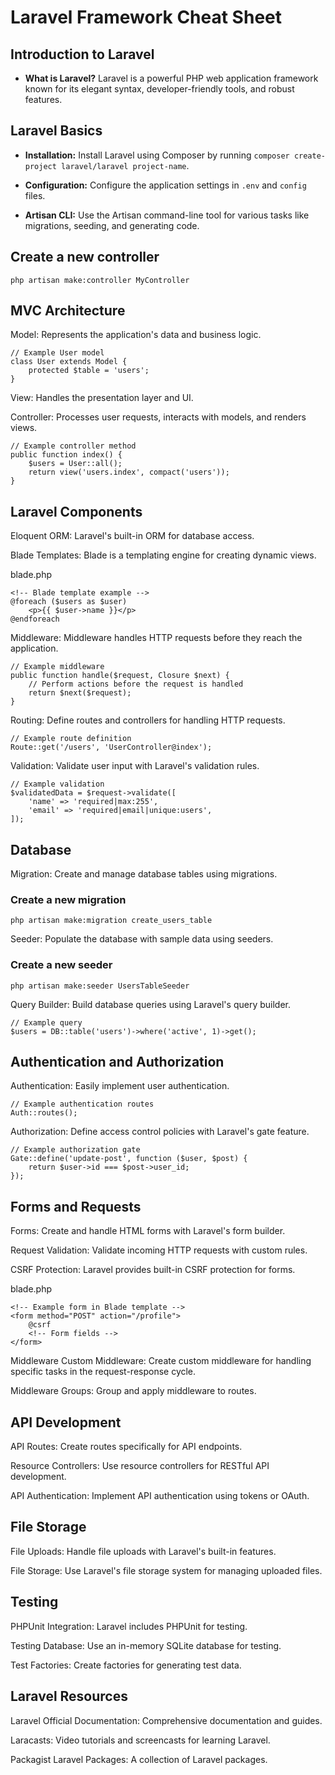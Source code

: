 # Laravel Framework Cheat Sheet

## Introduction to Laravel

- **What is Laravel?** Laravel is a powerful PHP web application framework known for its elegant syntax, developer-friendly tools, and robust features.

## Laravel Basics

- **Installation:** Install Laravel using Composer by running `composer create-project laravel/laravel project-name`.

- **Configuration:** Configure the application settings in `.env` and `config` files.

- **Artisan CLI:** Use the Artisan command-line tool for various tasks like migrations, seeding, and generating code.

## Create a new controller

```
php artisan make:controller MyController
```

## MVC Architecture

Model: Represents the application's data and business logic.

```
// Example User model
class User extends Model {
    protected $table = 'users';
}
```

View: Handles the presentation layer and UI.

Controller: Processes user requests, interacts with models, and renders views.

```
// Example controller method
public function index() {
    $users = User::all();
    return view('users.index', compact('users'));
}
```

## Laravel Components

Eloquent ORM: Laravel's built-in ORM for database access.

Blade Templates: Blade is a templating engine for creating dynamic views.

blade.php

```
<!-- Blade template example -->
@foreach ($users as $user)
    <p>{{ $user->name }}</p>
@endforeach
```

Middleware: Middleware handles HTTP requests before they reach the application.

```
// Example middleware
public function handle($request, Closure $next) {
    // Perform actions before the request is handled
    return $next($request);
}
```

Routing: Define routes and controllers for handling HTTP requests.

```
// Example route definition
Route::get('/users', 'UserController@index');
```

Validation: Validate user input with Laravel's validation rules.

```
// Example validation
$validatedData = $request->validate([
    'name' => 'required|max:255',
    'email' => 'required|email|unique:users',
]);
```

## Database

Migration: Create and manage database tables using migrations.

### Create a new migration

```
php artisan make:migration create_users_table
```

Seeder: Populate the database with sample data using seeders.

### Create a new seeder

```
php artisan make:seeder UsersTableSeeder
```

Query Builder: Build database queries using Laravel's query builder.

```
// Example query
$users = DB::table('users')->where('active', 1)->get();
```

## Authentication and Authorization

Authentication: Easily implement user authentication.

```
// Example authentication routes
Auth::routes();
```

Authorization: Define access control policies with Laravel's gate feature.

```
// Example authorization gate
Gate::define('update-post', function ($user, $post) {
    return $user->id === $post->user_id;
});
```

## Forms and Requests

Forms: Create and handle HTML forms with Laravel's form builder.

Request Validation: Validate incoming HTTP requests with custom rules.

CSRF Protection: Laravel provides built-in CSRF protection for forms.

blade.php

```
<!-- Example form in Blade template -->
<form method="POST" action="/profile">
    @csrf
    <!-- Form fields -->
</form>
```

Middleware
Custom Middleware: Create custom middleware for handling specific tasks in the request-response cycle.

Middleware Groups: Group and apply middleware to routes.

## API Development

API Routes: Create routes specifically for API endpoints.

Resource Controllers: Use resource controllers for RESTful API development.

API Authentication: Implement API authentication using tokens or OAuth.

## File Storage

File Uploads: Handle file uploads with Laravel's built-in features.

File Storage: Use Laravel's file storage system for managing uploaded files.

## Testing

PHPUnit Integration: Laravel includes PHPUnit for testing.

Testing Database: Use an in-memory SQLite database for testing.

Test Factories: Create factories for generating test data.

## Laravel Resources

Laravel Official Documentation: Comprehensive documentation and guides.

Laracasts: Video tutorials and screencasts for learning Laravel.

Packagist Laravel Packages: A collection of Laravel packages.
